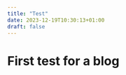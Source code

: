 ```yaml
---
title: "Test"
date: 2023-12-19T10:30:13+01:00
draft: false
---
```



First test for a blog
============
